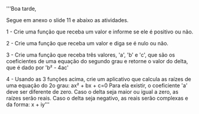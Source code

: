 '''Boa tarde,

Segue em anexo o slide 11 e abaixo as atividades.

1 - Crie uma função que receba um valor e informe se ele é positivo ou não.

2 - Crie uma função que receba um valor e diga se é nulo ou não.

3 - Crie uma função que receba três valores, 'a', 'b' e 'c', que são os coeficientes de uma equação do segundo grau e retorne o valor do delta, que é dado por 'b² - 4ac'

4 - Usando as 3 funções acima, crie um aplicativo que calcula as raízes de uma equação do 2o grau:
ax² + bx + c=0
Para ela existir, o coeficiente 'a' deve ser diferente de zero.
Caso o delta seja maior ou igual a zero, as raízes serão reais. Caso o delta seja negativo, as reais serão complexas e da forma: x + iy'''
